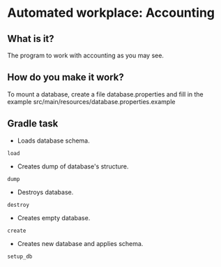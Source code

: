 # Automated workplace: Accounting
## What is it?
The program to work with accounting as you may see.
## How do you make it work?
To mount a database, create a file database.properties and fill in the example 
src/main/resources/database.properties.example
## Gradle task
* Loads database schema.
```
load
```
* Creates dump of database's structure.
```
dump
```
* Destroys database.
```
destroy
```
* Creates empty database.
```
create
```
* Creates new database and applies schema.
```
setup_db
```
